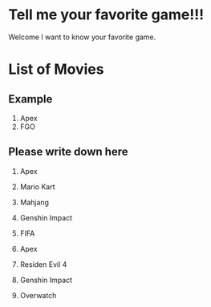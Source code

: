 
# Tell me your favorite game!!!
Welcome I want to know your favorite game.


# List of Movies
## Example
1.  Apex
2.  FGO
## Please write down here
1. Apex
2. Mario Kart
3. Mahjang

4. Genshin Impact
5. FIFA
6. Apex
7. Residen Evil 4
8. Genshin Impact
9. Overwatch
